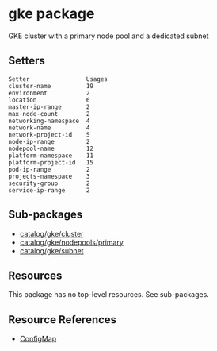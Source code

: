 # gke package

GKE cluster with a primary node pool and a dedicated subnet

## Setters

```
Setter                Usages
cluster-name          19
environment           2
location              6
master-ip-range       2
max-node-count        2
networking-namespace  4
network-name          4
network-project-id    5
node-ip-range         2
nodepool-name         12
platform-namespace    11
platform-project-id   15
pod-ip-range          2
projects-namespace    3
security-group        2
service-ip-range      2
```

## Sub-packages

- [catalog/gke/cluster](/catalog/gke/cluster/)
- [catalog/gke/nodepools/primary](/catalog/gke/nodepools/primary/)
- [catalog/gke/subnet](/catalog/gke/subnet/)

## Resources

This package has no top-level resources. See sub-packages.

## Resource References

- [ConfigMap](https://kubernetes.io/docs/reference/generated/kubernetes-api/v1.21/#configmap-v1-core)

